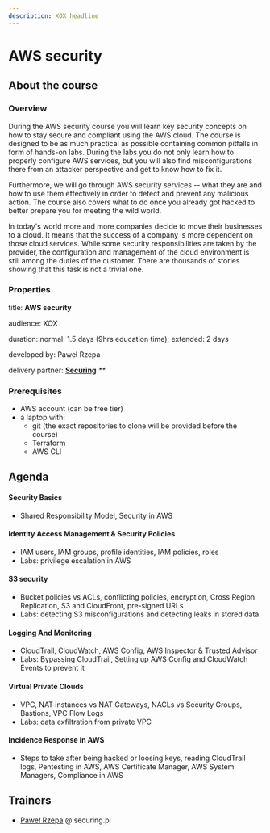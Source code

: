 ```yaml
---
description: XOX headline
---
```


# AWS security

## About the course

### Overview

During the AWS security course you will learn key security concepts on how to stay secure and compliant using the AWS cloud. The course is designed to be as much practical as possible containing common pitfalls in form of hands-on labs. During the labs you do not only learn how to properly configure AWS services, but you will also find misconfigurations there from an attacker perspective and get to know how to fix it.

Furthermore, we will go through AWS security services -- what they are and how to use them effectively in order to detect and prevent any malicious action. The course also covers what to do once you already got hacked to better prepare you for meeting the wild world.

In today's world more and more companies decide to move their businesses to a cloud. It means that the success of a company is more dependent on those cloud services. While some security responsibilities are taken by the provider, the configuration and management of the cloud environment is still among the duties of the customer. There are thousands of stories showing that this task is not a trivial one.

### Properties

title: **AWS security**

audience: XOX

duration: normal: 1.5 days \(9hrs education time\); extended: 2 days

developed by: Paweł Rzepa

delivery partner: [**Securing**](https://www.securing.pl/en/index.html) _\*\*_

### Prerequisites

* AWS account \(can be free tier\)
* a laptop with: 
  * git \(the exact repositories to clone will be provided before the course\)
  * Terraform
  * AWS CLI

## Agenda

#### Security Basics

* Shared Responsibility Model, Security in AWS 

#### Identity Access Management & Security Policies

* IAM users, IAM groups, profile identities, IAM policies, roles
* Labs: privilege escalation in AWS

#### S3 security

* Bucket policies vs ACLs, conflicting policies, encryption, Cross Region Replication, S3 and CloudFront, pre-signed URLs
* Labs: detecting S3 misconfigurations and detecting leaks in stored data

#### Logging And Monitoring

* CloudTrail, CloudWatch, AWS Config, AWS Inspector & Trusted Advisor
* Labs: Bypassing CloudTrail, Setting up AWS Config and CloudWatch Events to prevent it

#### Virtual Private Clouds

* VPC, NAT instances vs NAT Gateways, NACLs vs Security Groups, Bastions, VPC Flow Logs
* Labs: data exfiltration from private VPC

#### Incidence Response in AWS

* Steps to take after being hacked or loosing keys, reading CloudTrail logs, Pentesting in AWS, AWS Certificate Manager, AWS System Managers, Compliance in AWS

## Trainers

* [Paweł Rzepa](https://www.youtube.com/watch?v=MkRYM4HF1h8) @ securing.pl

